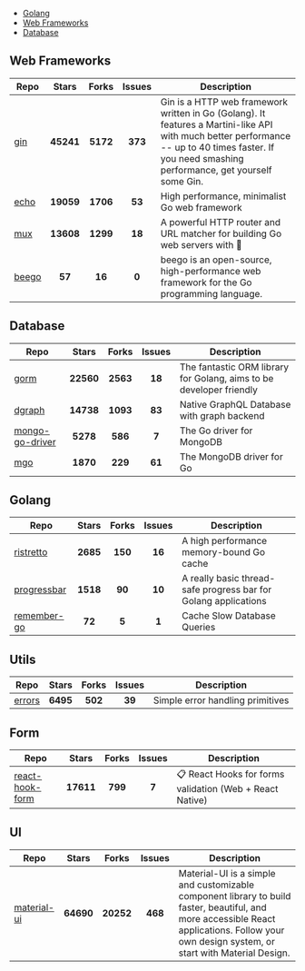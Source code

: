 
- [Golang](#golang)
- [Web Frameworks](#web-frameworks)
- [Database](#database)

## Web Frameworks

| Repo | Stars  | Forks  | Issues | Description |
| ---- | :----: | :----: | :----: | ----------- |
| [gin](https://github.com/gin-gonic/gin) | **45241** | **5172** | **373** | Gin is a HTTP web framework written in Go (Golang). It features a Martini-like API with much better performance -- up to 40 times faster. If you need smashing performance, get yourself some Gin. |
| [echo](https://github.com/labstack/echo) | **19059** | **1706** | **53** | High performance, minimalist Go web framework |
| [mux](https://github.com/gorilla/mux) | **13608** | **1299** | **18** | A powerful HTTP router and URL matcher for building Go web servers with 🦍 |
| [beego](https://github.com/astaxie/beego) | **57** | **16** | **0** | beego is an open-source, high-performance web framework for the Go programming language. |

## Database

| Repo | Stars  | Forks  | Issues | Description |
| ---- | :----: | :----: | :----: | ----------- |
| [gorm](https://github.com/go-gorm/gorm) | **22560** | **2563** | **18** | The fantastic ORM library for Golang, aims to be developer friendly |
| [dgraph](https://github.com/dgraph-io/dgraph) | **14738** | **1093** | **83** | Native GraphQL Database with graph backend |
| [mongo-go-driver](https://github.com/mongodb/mongo-go-driver) | **5278** | **586** | **7** | The Go driver for MongoDB |
| [mgo](https://github.com/globalsign/mgo) | **1870** | **229** | **61** | The MongoDB driver for Go |

## Golang

| Repo | Stars  | Forks  | Issues | Description |
| ---- | :----: | :----: | :----: | ----------- |
| [ristretto](https://github.com/dgraph-io/ristretto) | **2685** | **150** | **16** | A high performance memory-bound Go cache |
| [progressbar](https://github.com/schollz/progressbar) | **1518** | **90** | **10** | A really basic thread-safe progress bar for Golang applications |
| [remember-go](https://github.com/rocketlaunchr/remember-go) | **72** | **5** | **1** | Cache Slow Database Queries |

## Utils

| Repo | Stars  | Forks  | Issues | Description |
| ---- | :----: | :----: | :----: | ----------- |
| [errors](https://github.com/pkg/errors) | **6495** | **502** | **39** | Simple error handling primitives |

## Form

| Repo | Stars  | Forks  | Issues | Description |
| ---- | :----: | :----: | :----: | ----------- |
| [react-hook-form](https://github.com/react-hook-form/react-hook-form) | **17611** | **799** | **7** | 📋 React Hooks for forms validation (Web + React Native) |

## UI

| Repo | Stars  | Forks  | Issues | Description |
| ---- | :----: | :----: | :----: | ----------- |
| [material-ui](https://github.com/mui-org/material-ui) | **64690** | **20252** | **468** | Material-UI is a simple and customizable component library to build faster, beautiful, and more accessible React applications. Follow your own design system, or start with Material Design. |
